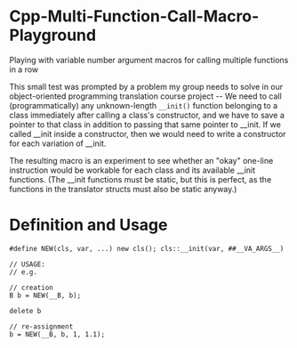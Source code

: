# Cpp-Multi-Function-Call-Macro-Playground
Playing with variable number argument macros for calling multiple functions in a row

This small test was prompted by a problem my group needs to solve in our object-oriented programming translation course project -- 
We need to call (programmatically) any unknown-length `__init()` function belonging to a class immediately after calling a class's constructor, 
and we have to save a pointer to that class in addition to passing that same pointer to __init.
If we called __init inside a constructor, then we would need to write a constructor for each variation of __init.

The resulting macro is an experiment to see whether an "okay" one-line instruction would be workable for each class and its available __init functions.
(The __init functions must be static, but this is perfect, as the functions in the translator structs must also be static anyway.)
 
# Definition and Usage
    #define NEW(cls, var, ...) new cls(); cls::__init(var, ##__VA_ARGS__)
    
    // USAGE:
    // e.g.
    
    // creation
    B b = NEW(__B, b);
    
    delete b
    
    // re-assignment
    b = NEW(__B, b, 1, 1.1);
    






